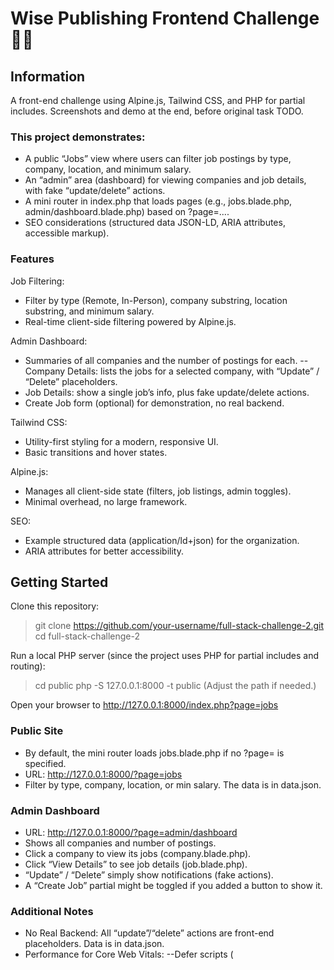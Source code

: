 # Wise Publishing Frontend Challenge 👨‍💻
## Information
A front-end challenge using Alpine.js, Tailwind CSS, and PHP for partial includes. Screenshots and demo at the end, before original task TODO.
### This project demonstrates:
- A public “Jobs” view where users can filter job postings by type, company, location, and minimum salary.
- An “admin” area (dashboard) for viewing companies and job details, with fake “update/delete” actions.
- A mini router in index.php that loads pages (e.g., jobs.blade.php, admin/dashboard.blade.php) based on ?page=....
- SEO considerations (structured data JSON-LD, ARIA attributes, accessible markup).

### Features
Job Filtering:
- Filter by type (Remote, In-Person), company substring, location substring, and minimum salary.
- Real-time client-side filtering powered by Alpine.js.

Admin Dashboard:
- Summaries of all companies and the number of postings for each.
-- Company Details: lists the jobs for a selected company, with “Update” / “Delete” placeholders.
- Job Details: show a single job’s info, plus fake update/delete actions.
- Create Job form (optional) for demonstration, no real backend.

Tailwind CSS:
- Utility-first styling for a modern, responsive UI.
- Basic transitions and hover states.

Alpine.js:
- Manages all client-side state (filters, job listings, admin toggles).
- Minimal overhead, no large framework.

SEO:
- Example structured data (application/ld+json) for the organization.
- ARIA attributes for better accessibility.

## Getting Started
Clone this repository:
> git clone https://github.com/your-username/full-stack-challenge-2.git
> cd full-stack-challenge-2

Run a local PHP server (since the project uses PHP for partial includes and routing):
> cd public
> php -S 127.0.0.1:8000 -t public
(Adjust the path if needed.)

Open your browser to http://127.0.0.1:8000/index.php?page=jobs

### Public Site
- By default, the mini router loads jobs.blade.php if no ?page= is specified.
- URL: http://127.0.0.1:8000/?page=jobs
- Filter by type, company, location, or min salary. The data is in data.json.

### Admin Dashboard
- URL: http://127.0.0.1:8000/?page=admin/dashboard
- Shows all companies and number of postings.
- Click a company to view its jobs (company.blade.php).
- Click “View Details” to see job details (job.blade.php).
- “Update” / “Delete” simply show notifications (fake actions).
- A “Create Job” partial might be toggled if you added a button to show it.

### Additional Notes
- No Real Backend: All “update”/“delete” actions are front-end placeholders. Data is in data.json.
- Performance for Core Web Vitals:
   --Defer scripts (<script defer>).
   --Provide placeholders for images or dynamic content (if any).
   --Keep CSS minimal (Tailwind from CDN).
- Testing: No automated tests included, but you can open the console to see errors or logs.


![Screenshot 2025-02-24 085138](https://github.com/user-attachments/assets/c953cc05-8c74-42cb-b3b2-07c0d6ca1f76)
![Screenshot 2025-02-24 085149](https://github.com/user-attachments/assets/05dc4173-617b-4cb7-99a5-a712ed8a9992)
![Screenshot 2025-02-24 085208](https://github.com/user-attachments/assets/d5350833-bd5c-4718-9882-23957c40beb3)
![Screenshot 2025-02-24 085233](https://github.com/user-attachments/assets/eaf1fca9-baf9-45b5-b512-72c2001bca21)
![Screenshot 2025-02-24 085217](https://github.com/user-attachments/assets/2cd4718d-6c30-4852-b94f-fdf05f98cecf)
![Screenshot 2025-02-24 085223](https://github.com/user-attachments/assets/e51511df-d34b-4e4d-b6f7-564acb829806)
![Screenshot 2025-02-24 085245](https://github.com/user-attachments/assets/d1b48187-785b-4425-a58c-f55aebb7700d)
![Screenshot 2025-02-24 085423](https://github.com/user-attachments/assets/caffd943-0bc7-4698-a2ed-634806535ec3)

https://github.com/user-attachments/assets/e7f915c3-7200-475b-84b8-ecf2fd291652


## Original Task:
This challenge is meant to measure your capabilities as a **junior frontend developer** and assess your approach to solving frontend problems. We value clean code, and good user experience.

We appreciate adherence to **SOLID**, **KISS**, and **DRY** principles and encourage a focus on performance, **Core Web Vitals (CWV)**, and UI/UX skills.

We expect that an MVP (Minimum Viable Product) of this challenge will take roughly 3-4 hours. However you will have 2 business days to complete the task.

## Project Name: **WiseJobs** 🦉

### Requirements ⚙️

This project will use **Laravel** (as a backend framework) and **Alpine.js**, **JS with Typescript**, **HTML**, **CSS**, and **Blade templating** for the frontend.

You are tasked with creating a responsive, performant, and user-friendly job board application called WiseJobs.

### Backend
If you feel like the backend is too much feel free to simply use json files or return json from the controllers no need to implement the CRUD functionality unless you want to.
We are more focused on the frontend solutions.

### Users 👥

**Users should be able to:**
- Scroll through the list of the latest published jobs.
- Filter jobs based on: position type (remote or in-person), salary, company, and location.
- View more details for each individual job.
- **Performance Consideration:** Ensure smooth scrolling, fast page loading, and efficient job filtering.
- **UI/UX Consideration:** The list should be easy to navigate, with clear, user-friendly job cards, and filters should be intuitive and accessible.

### Admin Users 🗣️

**Admin users should be able to:**
- View all companies and the number of postings for each company.
- View a single company.
- View a single job posting.
Note that we would like to see the options for update and delete how you would deal with the UI but no need to connect to a backend. You can simply throw a notification notifying the user that the action was successful. 
  
### Frontend Expectations 🤘

1. **Performance:**
   - **Optimize for Core Web Vitals (CWV):** Ensure the app scores well on metrics like First Contentful Paint (FCP), Largest Contentful Paint (LCP), and Cumulative Layout Shift (CLS).
   - **Lazy Loading:** Implement lazy loading of job postings and images to improve initial load time.
   - **Minification and Compression:** Minimize and compress assets (CSS, JS) for better performance.

2. **UI/UX:**
   - **Responsive Design:** Ensure the application is fully responsive across all devices (mobile, tablet, desktop).
   - **User-friendly Filters:** Implement an intuitive filtering UI with clear feedback when users apply filters.
   - **Microinteractions:** Add subtle animations or transitions to improve the user experience without impacting performance.
   - **Accessibility:** Ensure the site is accessible for all users (e.g., keyboard navigation, screen reader support).

3. **Frontend Architecture:**
   - **Reusable Components:** Build reusable components for job cards, filter options, and forms using Blade and Alpine.js.
   - **Separation of Concerns:** Ensure a clean separation between data fetching and UI rendering for scalability.
   - **CSS Architecture:** Use a CSS methodology such as BEM or utility-first CSS for maintainable and scalable styles.

4. **Extras (Optional but appreciated):**
   - **Dark Mode Toggle**: Provide a dark mode toggle for the job board.
   - **Hosting**: Deploy the application for extra points.

### Submission 📬

Please make sure to fork this repository and commit your code. We would like to see your commit history with clear, frequent commit messages. When you are completed with the challenge, feel free to share the repository link with us, along with a readme for getting started with the project. Ensure at least one commit is pushed at the 2-hour mark.

